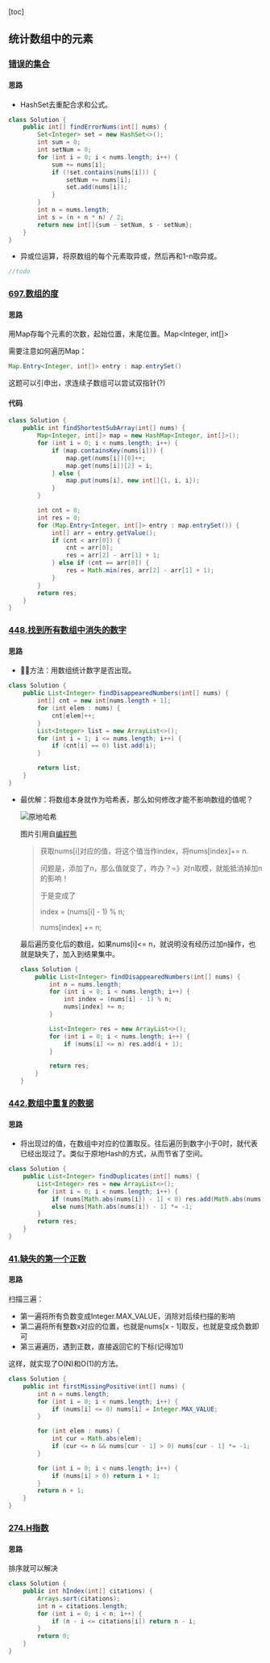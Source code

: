 [toc]

## 统计数组中的元素

### [错误的集合](https://leetcode-cn.com/problems/set-mismatch/)

#### 思路

- HashSet去重配合求和公式。

```java
class Solution {
    public int[] findErrorNums(int[] nums) {
        Set<Integer> set = new HashSet<>();
        int sum = 0;
        int setNum = 0;
        for (int i = 0; i < nums.length; i++) {
            sum += nums[i];
            if (!set.contains(nums[i])) {
                setNum += nums[i];
                set.add(nums[i]);
            }
        }
        int n = nums.length;
        int s = (n + n * n) / 2;
        return new int[]{sum - setNum, s - setNum};
    }
}
```

- 异或位运算，将原数组的每个元素取异或，然后再和1-n取异或。

```java
//todo
```

### [697.数组的度](https://leetcode-cn.com/problems/degree-of-an-array/)

#### 思路

用Map存每个元素的次数，起始位置，末尾位置。Map<Integer, int[]>

需要注意如何遍历Map：

```java
Map.Entry<Integer, int[]> entry : map.entrySet()
```

这题可以引申出，求连续子数组可以尝试双指针(?)

#### 代码

```java
class Solution {
    public int findShortestSubArray(int[] nums) {
        Map<Integer, int[]> map = new HashMap<Integer, int[]>();
        for (int i = 0; i < nums.length; i++) {
            if (map.containsKey(nums[i])) {
                map.get(nums[i])[0]++;
                map.get(nums[i])[2] = i; 
            } else {
                map.put(nums[i], new int[]{1, i, i});
            }
        }

        int cnt = 0;
        int res = 0;
        for (Map.Entry<Integer, int[]> entry : map.entrySet()) {
            int[] arr = entry.getValue();
            if (cnt < arr[0]) {
                cnt = arr[0];
                res = arr[2] - arr[1] + 1;
            } else if (cnt == arr[0]) {
                res = Math.min(res, arr[2] - arr[1] + 1);
            }
        }
        return res;
    }
}
```

### [448.找到所有数组中消失的数字](https://leetcode-cn.com/problems/find-all-numbers-disappeared-in-an-array/)

#### 思路

- 🐖👃方法：用数组统计数字是否出现。

```java
class Solution {
    public List<Integer> findDisappearedNumbers(int[] nums) {
        int[] cnt = new int[nums.length + 1];
        for (int elem : nums) {
            cnt[elem]++;
        }
        List<Integer> list = new ArrayList<>();
        for (int i = 1; i <= nums.length; i++) {
            if (cnt[i] == 0) list.add(i);
        }

        return list;
    }
}
```

- 最优解：将数组本身就作为哈希表，那么如何修改才能不影响数组的值呢？

  ![原地哈希](http://tva1.sinaimg.cn/large/0085EwgIgy1gxtxmqeysqj31jq0g8jvs.jpg)

  图片引用自[编程熊](https://leetcode-cn.com/problems/find-all-numbers-disappeared-in-an-array/solution/acmjin-pai-ti-jie-bu-e-wai-kai-pi-kong-j-99dq/)

  >获取nums[i]对应的值，将这个值当作index，将nums[index]+= n.
  >
  >问题是，添加了n，那么值就变了，咋办？=》对n取模，就能抵消掉加n的影响！
  >
  >于是变成了 
  >
  >index = (nums[i] - 1) % n;
  >
  >nums[index] += n;

  最后遍历变化后的数组，如果nums[i]<= n，就说明没有经历过加n操作，也就是缺失了，加入到结果集中。

  ```java
  class Solution {
      public List<Integer> findDisappearedNumbers(int[] nums) {
          int n = nums.length;
          for (int i = 0; i < nums.length; i++) {
              int index = (nums[i] - 1) % n;
              nums[index] += n;
          }
  
          List<Integer> res = new ArrayList<>();
          for (int i = 0; i < nums.length; i++) {
              if (nums[i] <= n) res.add(i + 1);
          }
  
          return res;
      }
  }
  ```

  

### [442.数组中重复的数据](https://leetcode-cn.com/problems/find-all-duplicates-in-an-array/)

#### 思路

- 将出现过的值，在数组中对应的位置取反。往后遍历到数字小于0时，就代表已经出现过了。类似于原地Hash的方式，从而节省了空间。

```java
class Solution {
    public List<Integer> findDuplicates(int[] nums) {
        List<Integer> res = new ArrayList<>();
        for (int i = 0; i < nums.length; i++) {
            if (nums[Math.abs(nums[i]) - 1] < 0) res.add(Math.abs(nums[i]));
            else nums[Math.abs(nums[i]) - 1] *= -1;
        }
        return res;
    }
}
```

### [41.缺失的第一个正数](https://leetcode-cn.com/problems/first-missing-positive/)

#### 思路

扫描三遍：

- 第一遍将所有负数变成Integer.MAX_VALUE，消除对后续扫描的影响
- 第二遍将所有整数x对应的位置，也就是nums[x - 1]取反，也就是变成负数即可
- 第三遍遍历，遇到正数，直接返回它的下标(记得加1)

这样，就实现了O(N)和O(1)的方法。

```java
class Solution {
    public int firstMissingPositive(int[] nums) {
        int n = nums.length;
        for (int i = 0; i < nums.length; i++) {
            if (nums[i] <= 0) nums[i] = Integer.MAX_VALUE;
        }

        for (int elem : nums) {
            int cur = Math.abs(elem);
            if (cur <= n && nums[cur - 1] > 0) nums[cur - 1] *= -1;
        }

        for (int i = 0; i < nums.length; i++) {
            if (nums[i] > 0) return i + 1;
        }
        return n + 1;
    }
}
```

### [274.H指数](https://leetcode-cn.com/problems/h-index/)

#### 思路

排序就可以解决

```java
class Solution {
    public int hIndex(int[] citations) {
        Arrays.sort(citations);
        int n = citations.length;
        for (int i = 0; i < n; i++) {
            if (n - i <= citations[i]) return n - i;
        }
        return 0;
    }
}
```

